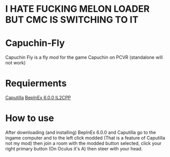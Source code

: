 # I HATE FUCKING MELON LOADER BUT CMC IS SWITCHING TO IT
# Capuchin-Fly
Capuchin Fly is a fly mod for the game Capuchin on PCVR (standalone will not work)
# Requierments
[Caputilla](https://github.com/MonkyGT/Caputilla/releases/latest)
[BepInEx 6.0.0 IL2CPP](https://github.com/BepInEx/BepInEx/releases/download/v6.0.0-pre.2/BepInEx-Unity.IL2CPP-win-x64-6.0.0-pre.2.zip)
# How to use
After downloading (and installing) BepInEx 6.0.0 and Caputilla go to the ingame computer and to the left click modded (That is a feature of Caputilla not my mod) then join a room with the modded button selected, click your right primary button (On Oculus it's A) then steer with your head.
